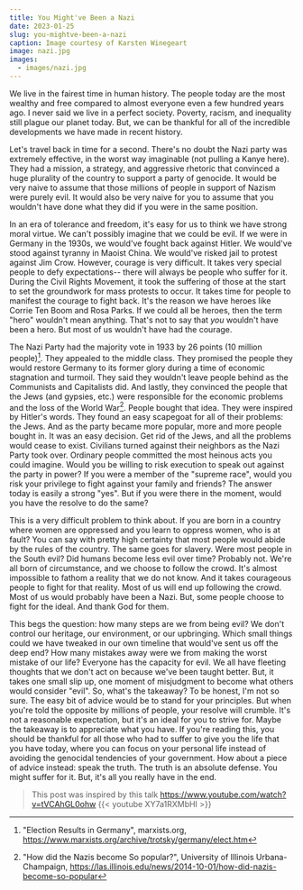 ```yaml
---
title: You Might've Been a Nazi
date: 2023-01-25
slug: you-mightve-been-a-nazi
caption: Image courtesy of Karsten Winegeart
image: nazi.jpg
images:
  - images/nazi.jpg
---
```


We live in the fairest time in human history. The people today are the most wealthy and free compared to almost everyone even a few hundred years ago. I never said we live in a perfect society. Poverty, racism, and inequality still plague our planet today. But, we can be thankful for all of the incredible developments we have made in recent history.

Let's travel back in time for a second. There's no doubt the Nazi party was extremely effective, in the worst way imaginable (not pulling a Kanye here). They had a mission, a strategy, and aggressive rhetoric that convinced a huge plurality of the country to support a party of genocide. It would be very naive to assume that those millions of people in support of Nazism were purely evil. It would also be very naive for you to assume that you wouldn't have done what they did if you were in the same position. 

In an era of tolerance and freedom, it's easy for us to think we have strong moral virtue. We can't possibly imagine that we could be evil. If we were in Germany in the 1930s, we would've fought back against Hitler. We would've stood against tyranny in Maoist China.  We would've risked jail to protest against Jim Crow. However, courage is very difficult. It takes very special people to defy expectations-- there will always be people who suffer for it. During the Civil Rights Movement, it took the suffering of those at the start to set the groundwork for mass protests to occur. It takes time for people to manifest the courage to fight back. It's the reason we have heroes like Corrie Ten Boom and Rosa Parks. If we could all be heroes, then the term "hero" wouldn't mean anything. That's not to say that *you* wouldn't have been a hero. But most of us wouldn't have had the courage.

The Nazi Party had the majority vote in 1933 by 26 points (10 million people)[^1]. They appealed to the middle class. They promised the people they would restore Germany to its former glory during a time of economic stagnation and turmoil. They said they wouldn't leave people behind as the Communists and Capitalists did. And lastly, they convinced the people that the Jews (and gypsies, etc.) were responsible for the economic problems and the loss of the World War[^2]. People bought that idea. They were inspired by Hitler's words. They found an easy scapegoat for all of their problems: the Jews. And as the party became more popular, more and more people bought in. It was an easy decision. Get rid of the Jews, and all the problems would cease to exist. Civilians turned against their neighbors as the Nazi Party took over. Ordinary people committed the most heinous acts you could imagine. Would you be willing to risk execution to speak out against the party in power? If you were a member of the "supreme race", would you risk your privilege to fight against your family and friends? The answer today is easily a strong "yes". But if you were there in the moment, would you have the resolve to do the same? 

This is a very difficult problem to think about. If you are born in a country where women are oppressed and you learn to oppress women, who is at fault? You can say with pretty high certainty that most people would abide by the rules of the country. The same goes for slavery. Were most people in the South evil? Did humans become less evil over time? Probably not. We're all born of circumstance, and we choose to follow the crowd. It's almost impossible to fathom a reality that we do not know. And it takes courageous people to fight for that reality. Most of us will end up following the crowd. Most of us would probably have been a Nazi. But, some people choose to fight for the ideal. And thank God for them. 

This begs the question: how many steps are we from being evil? We don't control our heritage, our environment, or our upbringing. Which small things could we have tweaked in our own timeline that would've sent us off the deep end? How many mistakes away were we from making the worst mistake of our life? Everyone has the capacity for evil. We all have fleeting thoughts that we don't act on because we've been taught better. But, it takes one small slip up, one moment of misjudgment to become what others would consider "evil". So, what's the takeaway? To be honest, I'm not so sure. The easy bit of advice would be to stand for your principles. But when you're told the opposite by millions of people, your resolve will crumble. It's not a reasonable expectation, but it's an ideal for you to strive for. Maybe the takeaway is to appreciate what you have. If you're reading this, you should be thankful for all those who had to suffer to give you the life that you have today, where you can focus on your personal life instead of avoiding the genocidal tendencies of your government. How about a piece of advice instead: speak the truth. The truth is an absolute defense. You might suffer for it. But, it's all you really have in the end.

> This post was inspired by this talk https://www.youtube.com/watch?v=tVCAhGL0ohw
> {{< youtube XY7a1RXMbHI >}}

[^1]: "Election Results in Germany", marxists.org, https://www.marxists.org/archive/trotsky/germany/elect.htm
[^2]: "How did the Nazis become So popular?", University of Illinois Urbana-Champaign, https://las.illinois.edu/news/2014-10-01/how-did-nazis-become-so-popular 
